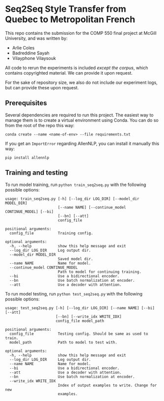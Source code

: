 # Seq2Seq Style Transfer from Quebec to Metropolitan French

This repo contains the submission for the COMP 550 final project at McGill University, and was written by:
* Arlie Coles
* Badreddine Sayah
* Vilayphone Vilaysouk

All code to rerun the experiments is included *except the corpus*, which contains copyrighted material. We can provide it upon request.

For the sake of repository size, we also do not include our experiment logs, but can provide these upon request.

## Prerequisites

Several dependencies are required to run this project. The easiest way to manage them is to create a virtual environment using Conda. You can do so from the root of the repo this way:

`conda create --name <name-of-env> --file requirements.txt`

If you get an `ImportError` regarding AllenNLP, you can install it manually this way:

`pip install allennlp`

## Training and testing

To run model training, run `python train_seq2seq.py` with the following possible options:

```
usage: train_seq2seq.py [-h] [--log_dir LOG_DIR] [--model_dir MODEL_DIR]
                        [--name NAME] [--continue_model CONTINUE_MODEL] [--bi]
                        [--bn] [--att]
                        config_file

positional arguments:
  config_file           Training config.

optional arguments:
  -h, --help            show this help message and exit
  --log_dir LOG_DIR     Log output dir.
  --model_dir MODEL_DIR
                        Saved model dir.
  --name NAME           Name for model.
  --continue_model CONTINUE_MODEL
                        Path to model for continuing training.
  --bi                  Use a bidirectional encoder.
  --bn                  Use batch normalization at encoder.
  --att                 Use a decoder with attention.

```

To run model testing, run `python test_seq2seq.py` with the following possible options:
```
usage: test_seq2seq.py [-h] [--log_dir LOG_DIR] [--name NAME] [--bi] [--att]
                       [--bn] [--write_idx WRITE_IDX]
                       config_file model_path

positional arguments:
  config_file           Testing config. Should be same as used to train.
  model_path            Path to model to test with.

optional arguments:
  -h, --help            show this help message and exit
  --log_dir LOG_DIR     Log output dir.
  --name NAME           Name for model.
  --bi                  Use a bidirectional encoder.
  --att                 Use a decoder with attention.
  --bn                  Use batch normalization at encoder.
  --write_idx WRITE_IDX
                        Index of output examples to write. Change for new
                        examples.

```

